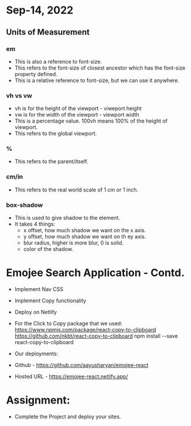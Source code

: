 # Sep-14, 2022

## Units of Measurement

### em
- This is also a reference to font-size.
- This refers to the font-size of closest ancestor which has the font-size property defined.
- This is a relative reference to font-size, but we can use it anywhere.

### vh vs vw
- vh is for the height of the viewport - viweport height
- vw is for the width of the viewport - viewport width
- This is a percentage value. 100vh means 100% of the height of viewport.
- This refers to the global viewport.

### %
- This refers to the parent/itself.

### cm/in
- This refers to the real world scale of 1 cm or 1 inch.

### box-shadow
- This is used to give shadow to the element.
- It takes 4 things:
  - x offset, how much shadow we want on the x axis.
  - y offset, how much shadow we want on th ey axis.
  - blur radius, higher is more blur, 0 is solid.
  - color of the shadow. 

# Emojee Search Application - Contd.
- Implement Nav CSS
- Implement Copy functionality
- Deploy on Netlify

- For the Click to Copy package that we used:
https://www.npmjs.com/package/react-copy-to-clipboard
https://github.com/nkbt/react-copy-to-clipboard
npm install --save react-copy-to-clipboard

- Our deployments:
- Github - https://github.com/aayusharyan/emojee-react
- Hosted URL - https://emojee-react.netlify.app/


# Assignment:
- Complete the Project and deploy your sites.